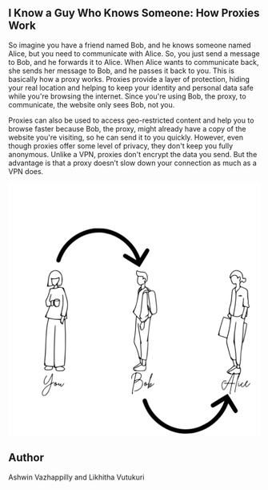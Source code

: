 ## I Know a Guy Who Knows Someone: How Proxies Work

So imagine you have a friend named Bob, and he knows someone named Alice, but you need to communicate with Alice. So, you just send a message to Bob, and he forwards it to Alice. When Alice wants to communicate back, she sends her message to Bob, and he passes it back to you. This is basically how a proxy works. Proxies provide a layer of protection, hiding your real location and helping to keep your identity and personal data safe while you're browsing the internet. Since you're using Bob, the proxy, to communicate, the website only sees Bob, not you.

Proxies can also be used to access geo-restricted content and help you to browse faster because Bob, the proxy, might already have a copy of the website you're visiting, so he can send it to you quickly. However, even though proxies offer some level of privacy, they don't keep you fully anonymous. Unlike a VPN, proxies don't encrypt the data you send. But the advantage is that a proxy doesn’t slow down your connection as much as a VPN does.

![illustration](../proxies/illustration.svg)

## Author
Ashwin Vazhappilly and Likhitha Vutukuri
